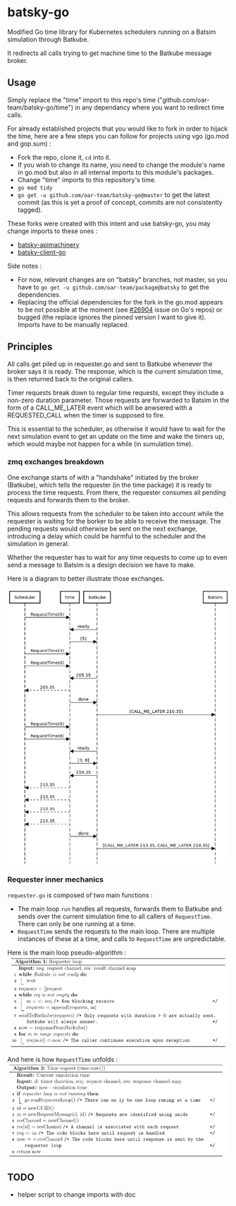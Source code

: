 # batsky-go

Modified Go time library for Kubernetes schedulers running on a Batsim
simulation through Batkube.

It redirects all calls trying to get machine time to the Batkube message
broker.

## Usage
Simply replace the "time" import to this repo's time
("github.com/oar-team/batsky-go/time") in any dependancy where you want to
redirect time calls.

For already established projects that you would like to fork in order to hijack
the time, here are a few steps you can follow for projects using vgo (go.mod
and gop.sum) :

* Fork the repo, clone it, `cd` into it.
* If you wish to change its name, you need to change the module's name in
    go.mod but also in all internal imports to this module's packages.
* Change "time" imports to this repository's time.
* `go mod tidy`
* `go get -u github.com/oar-team/batsky-go@master` to get the latest
    commit (as this is yet a proof of concept, commits are not consistently
    tagged).

These forks were created with this intent and use batsky-go, you may change imports to these ones :
* [batsky-apimachinery](https://github.com/oar-team/batsky-apimachinery)
* [batsky-client-go](https://github.com/oar-team/batsky-client-go)

Side notes : 
- For now, relevant changes are on "batsky" branches, not master, so you have to `go get -u github.com/oar-team/package@batsky` to get the dependencies.
- Replacing the official dependencies for the fork in the go.mod appears to be not possible at the moment (see [#26904](https://github.com/golang/go/issues/26904) issue on Go's repos) or bugged (the replace ignores the pinned version I want to give it). Imports have to be manually replaced.


## Principles
All calls get piled up in requester.go and sent to Batkube whenever the broker
says it is ready. The response, which is the current simulation time, is then
returned back to the original callers.

Timer requests break down to regular time requests, except they include a
non-zero duration parameter. Those requests are forwarded to Batsim in the form
of a CALL_ME_LATER event which will be anwsered with a REQUESTED_CALL when the
timer is supposed to fire.

This is essential to the scheduler, as otherwise it would have to wait for the
next simulation event to get an update on the time and wake the timers up,
which would maybe not happen for a while (in sumulation time).

### zmq exchanges breakdown
One exchange starts of with a "handshake" initiated by the broker (Batkube),
which tells the requester (in the time package) it is ready to process the time
requests. From there, the requester consumes all pending requests and forwards
them to the broker.

This allows requests from the scheduler to be taken into account while the
requester is waiting for the borker to be able to receive the message. The
pending requests would otherwise be sent on the next exchange, introducing a
delay which could be harmful to the scheduler and the simulation in general.

Whether the requester has to wait for any time requests to come up to even send
a message to Batsim is a design decision we have to make.

Here is a diagram to better illustrate those exchanges.

![requester - broker exchanges](imgs/requester-broker.png)

### Requester inner mechanics
`requester.go` is composed of two main functions :
* The main loop `run` handles all requests, forwards them to Batkube and
sends over the current simulation time to all callers of `RequestTime`. There
can only be one running at a time.
* `RequestTime` sends the requests to the main loop. There are multiple
instances of these at a time, and calls to `RequestTime` are unpredictable.

Here is the main loop pseudo-algorithm : 
![main loop](imgs/alg-req-loop.png)

And here is how `RequestTime` unfolds :
![request time](imgs/alg-now.png)

## TODO
- helper script to change imports with doc

